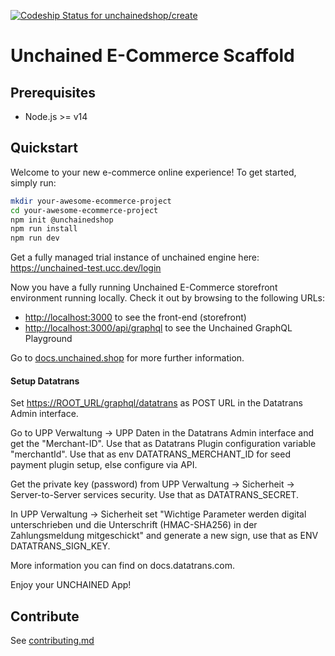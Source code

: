 [![Codeship Status for unchainedshop/create](https://app.codeship.com/projects/2f18b4a0-57dc-0138-8b6d-4230a644a556/status?branch=master)](https://app.codeship.com/projects/391300)

# Unchained E-Commerce Scaffold

## Prerequisites

- Node.js >= v14

## Quickstart

Welcome to your new e-commerce online experience! To get started, simply run:

```bash
mkdir your-awesome-ecommerce-project
cd your-awesome-ecommerce-project
npm init @unchainedshop
npm run install
npm run dev
```

Get a fully managed trial instance of unchained engine here: https://unchained-test.ucc.dev/login 

Now you have a fully running Unchained E-Commerce storefront environment running locally. Check it out by browsing to the following URLs:

- <http://localhost:3000> to see the front-end (storefront)
- <http://localhost:3000/api/graphql> to see the Unchained GraphQL Playground

Go to [docs.unchained.shop](https://docs.unchained.shop) for more further information.

#### Setup Datatrans

Set <https://ROOT_URL/graphql/datatrans> as POST URL in the Datatrans Admin interface.

Go to UPP Verwaltung -> UPP Daten in the Datatrans Admin interface and get the "Merchant-ID". Use that as Datatrans Plugin configuration variable "merchantId". Use that as env DATATRANS_MERCHANT_ID for seed payment plugin setup, else configure via API.

Get the private key (password) from UPP Verwaltung -> Sicherheit -> Server-to-Server services security. Use that as DATATRANS_SECRET.

In UPP Verwaltung -> Sicherheit set "Wichtige Parameter werden digital unterschrieben und die Unterschrift (HMAC-SHA256) in der Zahlungsmeldung mitgeschickt" and generate a new sign, use that as ENV DATATRANS_SIGN_KEY.

More information you can find on docs.datatrans.com.

Enjoy your UNCHAINED App!

## Contribute

See [contributing.md](./contributing.md)
